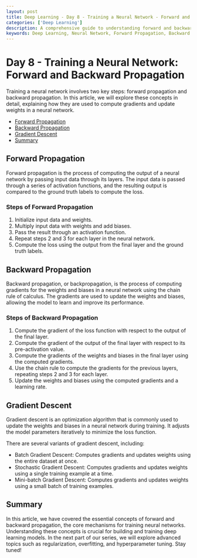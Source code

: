 ```yaml
---
layout: post
title: Deep Learning - Day 8 - Training a Neural Network - Forward and Backward Propagation
categories: ['Deep Learning']
description: A comprehensive guide to understanding forward and backward propagation in neural networks.
keywords: Deep Learning, Neural Network, Forward Propagation, Backward Propagation, Python
---
```

# Day 8 - Training a Neural Network: Forward and Backward Propagation

Training a neural network involves two key steps: forward propagation and backward propagation. In this article, we will explore these concepts in detail, explaining how they are used to compute gradients and update weights in a neural network.

- [Forward Propagation](#forward-propagation)
- [Backward Propagation](#backward-propagation)
- [Gradient Descent](#gradient-descent)
- [Summary](#summary)

## Forward Propagation

Forward propagation is the process of computing the output of a neural network by passing input data through its layers. The input data is passed through a series of activation functions, and the resulting output is compared to the ground truth labels to compute the loss.

### Steps of Forward Propagation

1. Initialize input data and weights.
2. Multiply input data with weights and add biases.
3. Pass the result through an activation function.
4. Repeat steps 2 and 3 for each layer in the neural network.
5. Compute the loss using the output from the final layer and the ground truth labels.

## Backward Propagation

Backward propagation, or backpropagation, is the process of computing gradients for the weights and biases in a neural network using the chain rule of calculus. The gradients are used to update the weights and biases, allowing the model to learn and improve its performance.

### Steps of Backward Propagation

1. Compute the gradient of the loss function with respect to the output of the final layer.
2. Compute the gradient of the output of the final layer with respect to its pre-activation value.
3. Compute the gradients of the weights and biases in the final layer using the computed gradients.
4. Use the chain rule to compute the gradients for the previous layers, repeating steps 2 and 3 for each layer.
5. Update the weights and biases using the computed gradients and a learning rate.

## Gradient Descent

Gradient descent is an optimization algorithm that is commonly used to update the weights and biases in a neural network during training. It adjusts the model parameters iteratively to minimize the loss function.

There are several variants of gradient descent, including:

- Batch Gradient Descent: Computes gradients and updates weights using the entire dataset at once.
- Stochastic Gradient Descent: Computes gradients and updates weights using a single training example at a time.
- Mini-batch Gradient Descent: Computes gradients and updates weights using a small batch of training examples.

## Summary

In this article, we have covered the essential concepts of forward and backward propagation, the core mechanisms for training neural networks. Understanding these concepts is crucial for building and training deep learning models. In the next part of our series, we will explore advanced topics such as regularization, overfitting, and hyperparameter tuning. Stay tuned!
